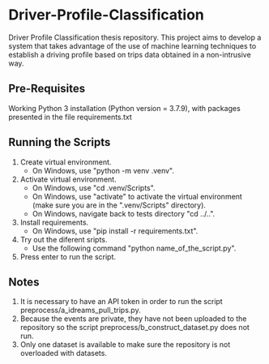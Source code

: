 # Driver-Profile-Classification
Driver Profile Classification thesis repository. This project aims to develop a system that takes advantage of the use of machine learning techniques to
establish a driving profile based on trips data obtained in a non-intrusive way.

Pre-Requisites
--------------

Working Python 3 installation (Python version = 3.7.9), with packages presented in the file requirements.txt


Running the Scripts
-------------------

1. Create virtual environment.
   * On Windows, use "python -m venv .venv".
2. Activate virtual environment.
   * On Windows, use "cd .venv/Scripts".
   * On Windows, use "activate" to activate the virtual environment (make sure you are in the ".venv/Scripts" directory).
   * On Windows, navigate back to tests directory "cd ../..".
3. Install requirements.
   * On Windows, use "pip install -r requirements.txt".
4. Try out the diferent sripts.
   * Use the following command "python name_of_the_script.py".
5. Press enter to run the script.


Notes
-----

1. It is necessary to have an API token in order to run the script preprocess/a_idreams_pull_trips.py.
2. Because the events are private, they have not been uploaded to the repository so the script preprocess/b_construct_dataset.py does not run.
3. Only one dataset is available to make sure the repository is not overloaded with datasets.
